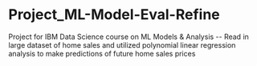 # Project_ML-Model-Eval-Refine
Project for IBM Data Science course on ML Models &amp; Analysis -- Read in large dataset of home sales and utilized polynomial linear regression analysis to make predictions of future home sales prices
